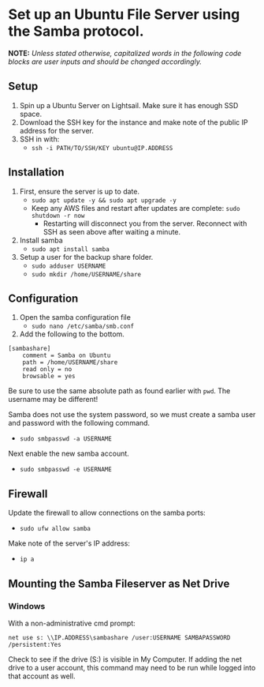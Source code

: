 # Set up an Ubuntu File Server using the Samba protocol.

**NOTE:** *Unless stated otherwise, capitalized words in the following code blocks are user inputs and should be changed accordingly.*

## Setup 
1. Spin up a Ubuntu Server on Lightsail. Make sure it has enough SSD space.
2. Download the SSH key for the instance and make note of the public IP address for the server.
3. SSH in with:
    - `ssh -i PATH/TO/SSH/KEY ubuntu@IP.ADDRESS`

## Installation

1. First, ensure the server is up to date.
    - `sudo apt update -y && sudo apt upgrade -y`
    - Keep any AWS files and restart after updates are complete: `sudo shutdown -r now`
        - Restarting will disconnect you from the server. Reconnect with SSH as seen above after waiting a minute.
2. Install samba
    - `sudo apt install samba`
3. Setup a user for the backup share folder.
    - `sudo adduser USERNAME`
    - `sudo mkdir /home/USERNAME/share`

## Configuration
1. Open the samba configuration file
    - `sudo nano /etc/samba/smb.conf`
2. Add the following to the bottom.

```
[sambashare]
    comment = Samba on Ubuntu
    path = /home/USERNAME/share
    read only = no
    browsable = yes
```
Be sure to use the same absolute path as found earlier with `pwd`. The username may be different!

Samba does not use the system password, so we must create a samba user and password with the following command.
- `sudo smbpasswd -a USERNAME`


Next enable the new samba account.
- `sudo smbpasswd -e USERNAME`


## Firewall

Update  the firewall to allow connections on the samba ports:

- `sudo ufw allow samba`

Make note of the server's IP address:
- `ip a `


## Mounting the Samba Fileserver as Net Drive 

### Windows

With a non-administrative cmd prompt:

    net use s: \\IP.ADDRESS\sambashare /user:USERNAME SAMBAPASSWORD /persistent:Yes

Check to see if the drive (S:) is visible in My Computer. If adding the net drive to a user account, this command may need to be run while logged into that account as well.
